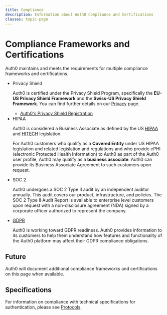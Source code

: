 ```yaml
---
title: Compliance
description: Information about Auth0 Compliance and Certifications
classes: topic-page
---
```

<div class="topic-page-header">
  <div data-name="example" class="topic-page-badge"></div>
  <h1>Compliance Frameworks and Certifications</h1>
  <p>
    Auth0 maintains and meets the requirements for multiple compliance frameworks and certifications.
  </p>
</div>

<ul class="topic-links">
  <li>
    <i class="icon icon-budicon-715"></i><a>Privacy Shield</a>
    <p>Auth0 is certified under the Privacy Shield Program, specifically the <b>EU-US Privacy Shield Framework</b> and the <b>Swiss-US Privacy Shield Framework</b>. You can find further details on our <a href="https://auth0.com/privacy">Privacy</a> page.</p>
    <ul>
      <li>
        <i class="icon icon-budicon-695"></i><a href="https://www.privacyshield.gov/participant?id=a2zt000000001VJAAY&status=Active">Auth0's Privacy Shield Registration</a>
      </li>
    </ul>
  </li>
  <li>
    <i class="icon icon-budicon-715"></i><a>HIPAA</a>
    <p>Auth0 is considered a Business Associate as defined by the US <a href="https://www.hhs.gov/hipaa/index.html">HIPAA</a> and <a href="https://www.hhs.gov/hipaa/for-professionals/special-topics/HITECH-act-enforcement-interim-final-rule/index.html">HITECH</a> legislation.</p>
    <p>For Auth0 customers who qualify as a <b>Covered Entity</b> under US HIPAA legislation and related legislation and regulations and who provide ePHI (electronic Protected Health Information) to Auth0 as part of the Auth0 user profile, Auth0 may qualify as a <b>business associate</b>. Auth0 can provide its Business Associate Agreement to such customers upon request.</p>
  </li>
  <li>
    <i class="icon icon-budicon-715"></i><a>SOC 2</a>
    <p>Auth0 undergoes a SOC 2 Type II audit by an independent auditor annually. This audit covers our product, infrastructure, and policies. The SOC 2 Type II Audit Report is available to enterprise level customers upon request with a non-disclosure agreement (NDA) signed by a corporate officer authorized to represent the company.</p>
  </li>
  <li>
    <i class="icon icon-budicon-715"></i><a href="/compliance/gdpr">GDPR</a>
    <p>Auth0 is working toward GDPR readiness. Auth0 provides information to its customers to help them understand how features and functionality of the Auth0 platform may affect their GDPR compliance obligations.</p>
  </li>
</ul>

<h2>Future</h2>

<p>Auth0 will document additional compliance frameworks and certifications on this page when available.</p>

<h2>Specifications</h2>

<p>For information on compliance with technical specifications for authentication, please see <a href="/protocols">Protocols</a>.</p>
